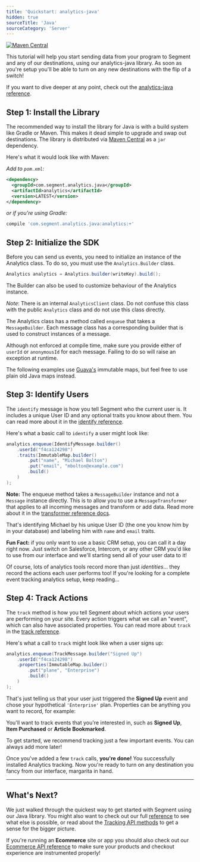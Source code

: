 ```yaml
---
title: 'Quickstart: analytics-java'
hidden: true
sourceTitle: 'Java'
sourceCategory: 'Server'
---
```


[![Maven Central](https://maven-badges.herokuapp.com/maven-central/com.segment.analytics.java/analytics/badge.svg)](https://maven-badges.herokuapp.com/maven-central/com.segment.analytics.java/analytics)

This tutorial will help you start sending data from your program to Segment and any of our destinations, using our analytics-java library. As soon as you're setup you'll be able to turn on any new destinations with the flip of a switch!

If you want to dive deeper at any point, check out the [analytics-java reference](/docs/connections/sources/catalog/libraries/server/java).


## Step 1: Install the Library

The recommended way to install the library for Java is with a build system like Gradle or Maven. This makes it dead simple to upgrade and swap out destinations. The library is distributed via [Maven Central](http://maven.org/) as a `jar` dependency.

Here's what it would look like with Maven:

*Add to `pom.xml`:*

```xml
<dependency>
  <groupId>com.segment.analytics.java</groupId>
  <artifactId>analytics</artifactId>
  <version>LATEST</version>
</dependency>
```

*or if you're using Gradle:*

```bash
compile 'com.segment.analytics.java:analytics:+'
```

## Step 2: Initialize the SDK

Before you can send us events, you need to initialize an instance of the Analytics class. To do so, you must use the `Analytics.Builder` class.

```java
Analytics analytics = Analytics.builder(writeKey).build();
```

The Builder can also be used to customize behaviour of the Analytics instance.

*Note*: There is an internal `AnalyticsClient` class. Do not confuse this class with the public `Analytics` class and do not use this class directly.

The Analytics class has a method called `enqueue` that takes a `MessageBuilder`. Each message class has a corresponding builder that is used to construct instances of a message.

Although not enforced at compile time, make sure you provide either of `userId` or `anonymousId` for each message. Failing to do so will raise an exception at runtime.

The following examples use [Guava's](https://github.com/google/guava) immutable maps, but feel free to use plain old Java maps instead.

## Step 3: Identify Users

The `identify` message is how you tell Segment who the current user is. It includes a unique User ID and any optional traits you know about them. You can read more about it in the [identify reference](/docs/connections/sources/catalog/libraries/server/java#identify).

Here's what a basic call to `identify` a user might look like:

```java
analytics.enqueue(IdentifyMessage.builder()
    .userId("f4ca124298")
    .traits(ImmutableMap.builder()
        .put("name", "Michael Bolton")
        .put("email", "mbolton@example.com")
        .build()
    )
);
```

**Note:** The enqueue method takes a `MessageBuilder` instance and not a `Message` instance directly. This is to allow you to use a `MessageTransformer` that applies to all incoming messages and transform or add data. Read more about it in the [transformer reference docs](/docs/connections/sources/catalog/libraries/server/java#transformer).

That's identifying Michael by his unique User ID (the one you know him by in your database) and labeling him with `name` and `email` traits.

**Fun Fact:** if you only want to use a basic CRM setup, you can call it a day right now. Just switch on Salesforce, Intercom, or any other CRM you'd like to use from our interface and we'll starting send all of your user data to it!

Of course, lots of analytics tools record more than just _identities_... they record the actions each user performs too! If you're looking for a complete event tracking analytics setup, keep reading...


## Step 4: Track Actions

The `track` method is how you tell Segment about which actions your users are performing on your site. Every action triggers what we call an "event", which can also have associated properties. You can read more about `track` in the [track reference](/docs/connections/sources/catalog/libraries/server/java#track).

Here's what a call to `track` might look like when a user signs up:

```java
analytics.enqueue(TrackMessage.builder("Signed Up")
    .userId("f4ca124298")
    .properties(ImmutableMap.builder()
        .put("plane", "Enterprise")
        .build()
    )
);
```

That's just telling us that your user just triggered the **Signed Up** event and chose your hypothetical `'Enterprise'` plan. Properties can be anything you want to record, for example:

You'll want to track events that you're interested in, such as **Signed Up**, **Item Purchased** or **Article Bookmarked**.

To get started, we recommend tracking just a few important events. You can always add more later!

Once you've added a few `track` calls, **you're done!** You successfully installed Analytics tracking. Now you're ready to turn on any destination you fancy from our interface, margarita in hand.


---


## What's Next?

We just walked through the quickest way to get started with Segment using our Java library. You might also want to check out our full [reference](/docs/connections/sources/catalog/libraries/server/java) to see what else is possible, or read about the [Tracking API methods](/docs/connections/sources/catalog/libraries/server/http/) to get a sense for the bigger picture.

If you're running an **Ecommerce** site or app you should also check out our [Ecommerce API reference](/docs/connections/spec/ecommerce/v2/) to make sure your products and checkout experience are instrumented properly!
